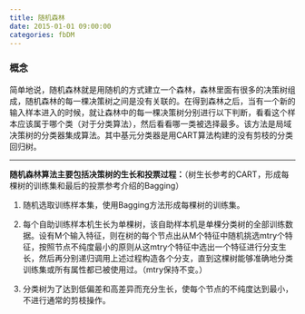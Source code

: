```yaml
---
title: 随机森林
date: 2015-01-01 09:00:00
categories: fbDM
---
```


<script type="text/javascript" src="http://cdn.mathjax.org/mathjax/latest/MathJax.js?config=default"></script>

### 概念

  简单地说，随机森林就是用随机的方式建立一个森林，森林里面有很多的决策树组成，随机森林的每一棵决策树之间是没有关联的。在得到森林之后，当有一个新的输入样本进入的时候，就让森林中的每一棵决策树分别进行以下判断，看看这个样本应该属于哪个类（对于分类算法），然后看看哪一类被选择最多。该方法是局域决策树的分类器集成算法。其中基元分类器是用CART算法构建的没有剪枝的分类回归树。

---

  <strong>随机森林算法主要包括决策树的生长和投票过程：</strong>（树生长参考的CART，形成每棵树的训练集和最后的投票参考介绍的Bagging）

1. 随机选取训练样本集，使用Bagging方法形成每棵树的训练集。 

2. 每个自助训练样本机生长为单棵树，该自助样本机是单棵分类树的全部训练数据。设有M个输入特征，则在树的每个节点出从M个特征中随机挑选mtry个特征，按照节点不纯度最小的原则从这mtry个特征中选出一个特征进行分支生长，然后再分别递归调用上述过程构造各个分支，直到这棵树能够准确地分类训练集或所有属性都已被使用过。（mtry保持不变。）

3. 分类树为了达到低偏差和高差异而充分生长，使每个节点的不纯度达到最小，不进行通常的剪枝操作。
